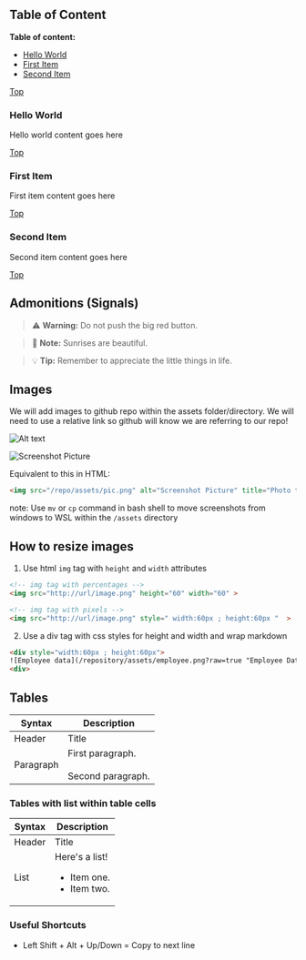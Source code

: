 <a id="top"></a>
## Table of Content

**Table of content:**
 - [Hello World](#item-one)
 - [First Item](#item-two)
 - [Second Item](#item-three)
 
 <!-- headings -->
 <a id="item-one"></a>
[Top](#top)
 ### Hello World
 Hello world content goes here
 <br/>

 <a id="item-two"></a>
 [Top](#top)
 ### First Item
 First item content goes here
 <br/>

 <a id="item-three"></a>
 [Top](#top)
 ### Second Item
 Second item content goes here
 <br/>
 
 [Top](#top)

## Admonitions (Signals)

> ⚠️ **Warning:** Do not push the big red button.

> 📝 **Note:** Sunrises are beautiful.

> 💡 **Tip:** Remember to appreciate the little things in life.

## Images

We will add images to github repo within the assets folder/directory. We will need to use a relative link so github will know we are referring to our repo!

![Alt text](URL "Title")

![Screenshot Picture](/assets/[screen-name].png "Photo title")

Equivalent to this in HTML:

```html
<img src="/repo/assets/pic.png" alt="Screenshot Picture" title="Photo title">
```

note: Use `mv` or `cp` command in bash shell to move screenshots from windows to WSL within the `/assets` directory

## How to resize images

1. Use html `img` tag with `height` and `width` attributes 

```html
<!-- img tag with percentages -->
<img src="http://url/image.png" height="60" width="60" >

<!-- img tag with pixels -->
<img src="http://url/image.png" style=" width:60px ; height:60px "  >
```

2. Use a div tag with css styles for height and width and wrap markdown

```html
<div style="width:60px ; height:60px">
![Employee data](/repository/assets/employee.png?raw=true "Employee Data title")
<div>
```

## Tables 

| Syntax      | Description |
| ----------- | ----------- |
| Header      | Title |
| Paragraph   | First paragraph. <br><br> Second paragraph.|


### Tables with list within table cells

| Syntax      | Description |
| ----------- | ----------- |
| Header      | Title |
| List        | Here's a list! <ul><li>Item one.</li><li>Item two.</li></ul> |

### Useful Shortcuts

- Left Shift + Alt + Up/Down = Copy to next line 